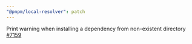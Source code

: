 ```yaml
---
"@pnpm/local-resolver": patch
---
```


Print warning when installing a dependency from non-existent directory [#7159](https://github.com/pnpm/pnpm/issues/7159)
